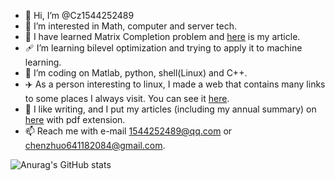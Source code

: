 - 👋 Hi, I’m @Cz1544252489
- 👀 I’m interested in Math, computer and server tech.
- 🌱 I have learned Matrix Completion problem and [here](https://file.cz123.top/2Matrix_Completion/Low-Rank%20Matrix%20Completion%20via%20QR-Based%20Retraction%20on%20manifold.pdf) is my article.
- 🩹 I’m learning bilevel optimization and trying to apply it to machine learning.
- 💞️ I’m coding on Matlab, python, shell(Linux) and C++.
- ✈️ As a person interesting to linux, I made a web that contains many links to some places I always visit. You can see it [here](https://hp.cz123.top).
- 🍎 I like writing, and I put my articles (including my annual summary) on [here](https://file.cz123.top/8Writing/) with pdf extension.
- 📫 Reach me with e-mail 1544252489@qq.com or chenzhuo641182084@gmail.com.


![Anurag's GitHub stats](https://github-readme-stats.vercel.app/api?username=Cz1544252489&show_icons=true&theme=onedark)
<!---
Cz1544252489/Cz1544252489 is a ✨ special ✨ repository because its `README.md` (this file) appears on your GitHub profile.
You can click the Preview link to take a look at your changes.
--->
